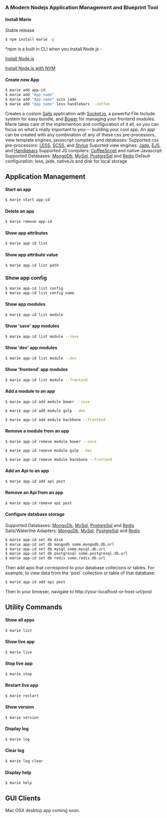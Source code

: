 ### A Modern Nodejs Application Management and Blueprint Tool

#### Install Marie
Stable release

```bash
$ npm install marie -g
```

*npm is a built in CLI when you install Node.js - 

[Install Node.js](https://nodejs.org)

[Install Node.js with NVM](https://keymetrics.io/2015/02/03/installing-node-js-and-io-js-with-nvm/)


#### Create new App

```bash
$ marie add app-id
$ marie add "App name"
$ marie add "App name" scss jade
$ marie add "App name" less handlebars --coffee
```

Creates a custom [Sails](http://sailsjs.org) application with [Socket.io](http://socket.io), a powerful File Include system for easy bundle, and [Bower](http://bower.io) for managing your frontend modules. Marie takes care of the implemention and configuration of it all, so you can focus on what's really important to you--- building your cool app.
An app can be created with any combination of any of these css pre-processors, view template engines, javascript compilers and databases:
Supported css pre-processors: [LESS](http://stylus-lang.com), [SCSS](http://sass-lang.com/documentation/file.SCSS_FOR_SASS_USERS.html), and [Stylus](http://stylus-lang.com)
Suported view engines: [Jade](http://jade-lang.com), [EJS](http://www.embeddedjs.com), and [Handlebars](http://handlebarsjs.com)
Supported JS compilers: [CoffeeScript](http://coffeescript.org) and native Javascript
Supported Databases: [MongoDb](https://www.mongodb.org), [MySql](https://www.mysql.com), [PostgreSql](http://www.postgresql.org) and [Redis](http://redis.io)
Default configuration: less, jade, nativeJs and disk for local storage
## Application Management

#### Start an app

```bash
$ marie start app-id
```


#### Delete an app

```bash
$ marie remove app-id
```


#### Show app attributes

```bash
$ marie app-id list
```

#### Show app attribute value

```bash
$ marie app-id list path
```

### Show app config
```bash
$ marie app-id list config
$ marie app-id list config name
```

#### Show app modules

```bash
$ marie app-id list module
```


#### Show 'save' app modules

```bash
$ marie app-id list module --save
```


#### Show 'dev' app modules

```bash
$ marie app-id list module --dev
```


#### Show 'frontend' app modules

```bash
$ marie app-id list module --frontend
```


#### Add a module to an app

```bash
$ marie app-id add module bower --save
```

```bash
$ marie app-id add module gulp --dev
```

```bash
$ marie app-id add module backbone --frontend
```


#### Remove a module from an app

```bash
$ marie app-id remove module bower --save
```

```bash
$ marie app-id remove module gulp --dev
```

```bash
$ marie app-id remove module backbone --frontend
```


#### Add an Api to an app

```bash
$ marie app-id add api post
```


#### Remove an Api from an app

```bash
$ marie app-id remove api post
```


#### Configure database storage
Supported Databases: [MongoDb](https://www.mongodb.org), [MySql](https://www.mysql.com), [PostgreSql](http://www.postgresql.org) and [Redis](http://redis.io)
Sails/Waterline Adapters: [MongoDb](https://github.com/balderdashy/sails-mongo), [MySql](https://github.com/balderdashy/sails-mysql), [PostgreSql](https://github.com/balderdashy/sails-postgresql) and [Redis](https://github.com/balderdashy/sails-redis)

```bash
$ marie app-id set db disk
$ marie app-id set db mongodb some.mongodb.db.url
$ marie app-id set db mysql some.mysql.db.url
$ marie app-id set db postgresql some.postgresql.db.url
$ marie app-id set db redis some.redis.db.url
```
Then add apis that correspond to your database collecions or tables. For example, to view data from the 'post' collection or table of that database:

```bash
$ marie app-id add api post
```
Then in your browser, navigate to http://your-localhost-or-host-url/post


## Utility Commands

#### Show all apps

```bash
$ marie list
```


#### Show live app

```bash
$ marie live
```


#### Stop live app

```bash
$ marie stop
```


#### Restart live app

```bash
$ marie restart
```


#### Show version

```bash
$ marie version
```


#### Display log

```bash
$ marie log
```


#### Clear log

```bash
$ marie log clear
```


#### Display help

```bash
$ marie help
```


## GUI Clients
Mac OSX desktop app coming soon.


